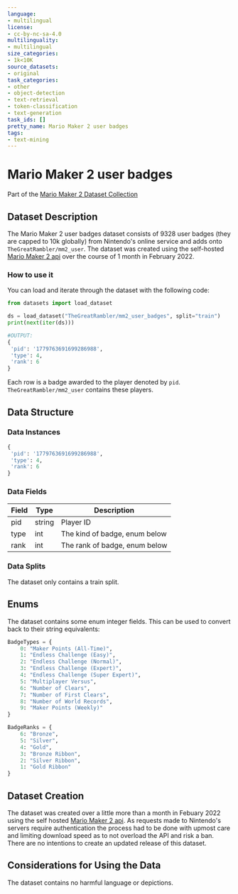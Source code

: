 ```yaml
---
language:
- multilingual
license:
- cc-by-nc-sa-4.0
multilinguality:
- multilingual
size_categories:
- 1k<10K
source_datasets:
- original
task_categories:
- other
- object-detection
- text-retrieval
- token-classification
- text-generation
task_ids: []
pretty_name: Mario Maker 2 user badges
tags:
- text-mining
---
```


# Mario Maker 2 user badges
Part of the [Mario Maker 2 Dataset Collection](https://tgrcode.com/posts/mario_maker_2_datasets)

## Dataset Description
The Mario Maker 2 user badges dataset consists of 9328 user badges (they are capped to 10k globally) from Nintendo's online service and adds onto `TheGreatRambler/mm2_user`. The dataset was created using the self-hosted [Mario Maker 2 api](https://tgrcode.com/posts/mario_maker_2_api) over the course of 1 month in February 2022.

### How to use it
You can load and iterate through the dataset with the following code:

```python
from datasets import load_dataset

ds = load_dataset("TheGreatRambler/mm2_user_badges", split="train")
print(next(iter(ds)))

#OUTPUT:
{
 'pid': '1779763691699286988',
 'type': 4,
 'rank': 6
}
```
Each row is a badge awarded to the player denoted by `pid`. `TheGreatRambler/mm2_user` contains these players.

## Data Structure

### Data Instances

```python
{
 'pid': '1779763691699286988',
 'type': 4,
 'rank': 6
}
```

### Data Fields

|Field|Type|Description|
|---|---|---|
|pid|string|Player ID|
|type|int|The kind of badge, enum below|
|rank|int|The rank of badge, enum below|

### Data Splits

The dataset only contains a train split.

## Enums

The dataset contains some enum integer fields. This can be used to convert back to their string equivalents:

```python
BadgeTypes = {
	0: "Maker Points (All-Time)",
	1: "Endless Challenge (Easy)",
	2: "Endless Challenge (Normal)",
	3: "Endless Challenge (Expert)",
	4: "Endless Challenge (Super Expert)",
	5: "Multiplayer Versus",
	6: "Number of Clears",
	7: "Number of First Clears",
	8: "Number of World Records",
	9: "Maker Points (Weekly)"
}

BadgeRanks = {
	6: "Bronze",
	5: "Silver",
	4: "Gold",
	3: "Bronze Ribbon",
	2: "Silver Ribbon",
	1: "Gold Ribbon"
}
```

<!-- TODO create detailed statistics -->

## Dataset Creation

The dataset was created over a little more than a month in Febuary 2022 using the self hosted [Mario Maker 2 api](https://tgrcode.com/posts/mario_maker_2_api). As requests made to Nintendo's servers require authentication the process had to be done with upmost care and limiting download speed as to not overload the API and risk a ban. There are no intentions to create an updated release of this dataset.

## Considerations for Using the Data

The dataset contains no harmful language or depictions.
